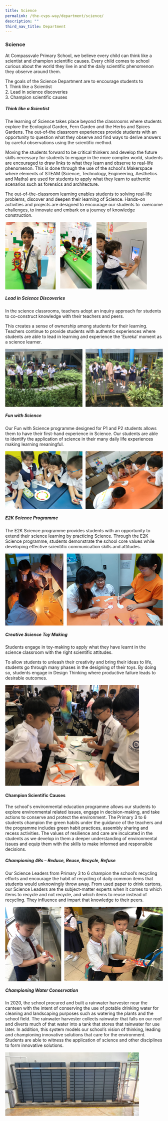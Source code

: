 ```yaml
---
title: Science
permalink: /the-cvps-way/department/science/
description: ""
third_nav_title: Department
---
```

### **Science**
At Compassvale Primary School, we believe every child can think like a scientist and champion scientific causes. Every child comes to school curious about the world they live in and the daily scientific phenomenon they observe around them.

The goals of the Science Department are to encourage students to<br>
1\. Think like a Scientist<br>
2\. Lead in science discoveries<br>
3\. Champion scientific causes

##### **Think like a Scientist**
The learning of Science takes place beyond the classrooms where students explore the Ecological Garden, Fern Garden and the Herbs and Spices Gardens. The out-of-the classroom experiences provide students with an opportunity to question what they observe and find ways to derive answers by careful observations using the scientific method. 

Moving the students forward to be critical thinkers and develop the future skills necessary for students to engage in the more complex world, students are encouraged to draw links to what they learn and observe to real-life phenomenon. This is done through the use of the school's Makerspace where elements of STEAM (Science, Technology, Engineering, Aesthetics and Maths) are used for students to apply what they learn to authentic scenarios such as forensics and architecture. 

The out-of-the-classroom learning enables students to solving real-life problems, discover and deepen their learning of Science. Hands-on activities and projects are designed to encourage our students to  overcome challenges, to innovate and embark on a journey of knowledge construction.

<img src="/images/science1.jpeg" style="width:32%;margin-right:15px;" align = "left">  
<img src="/images/science2.jpeg" style="width:20%;margin-right:15px;" align = "left">  
<img src="/images/science3.jpeg" style="width:32%;margin-right:15px;" align = "left">

<br clear="left">

##### **Lead in Science Discoveries**
In the science classrooms, teachers adopt an inquiry approach for students to co-construct knowledge with their teachers and peers. 

This creates a sense of ownership among students for their learning. Teachers continue to provide students with authentic experiences where students are able to lead in learning and experience the ‘Eureka’ moment as a science learner.

<img src="/images/science4.png" style="width:49%" align=left>
<img src="/images/science5.png" style="width:49%" align=right>

<br clear="left">

##### **Fun with Science**
Our Fun with Science programme designed for P1 and P2 students allows them to have their first-hand experience in Science. Our students are able to identify the application of science in their many daily life experiences making learning meaningful.

<img src="/images/science6.jpg" style="width:49%" align=left>
<img src="/images/science7.jpg" style="width:49%" align=right>

<br clear="left">

##### **E2K Science Programme**
The E2K Science programme provides students with an opportunity to extend their science learning by practicing Science. Through the E2K Science programme, students demonstrate the school core values while developing effective scientific communication skills and attitudes.

<img src="/images/science8.jpeg" style="width:37%" align=left>
<img src="/images/science9.jpeg" style="width:61%" align=right>

<br clear="left">

##### **Creative Science Toy Making**
Students engage in toy-making to apply what they have learnt in the science classroom with the right scientific attitudes.  

To allow students to unleash their creativity and bring their ideas to life, students go through many phases in the designing of their toys. By doing so, students engage in Design Thinking where productive failure leads to desirable outcomes.

<img src="/images/science10.jpg" style="width:85%">

#### **Champion Scientific Causes**
The school's environmental education programme allows our students to explore environmental related issues, engage in decision-making, and take actions to conserve and protect the environment. The Primary 3 to 6 students champion the green habits under the guidance of the teachers and the programme includes green habit practices, assembly sharing and recess activities. The values of resilience and care are inculcated in the students as we develop in them a deeper understanding of environmental issues and equip them with the skills to make informed and responsible decisions.

##### **Championing 4Rs – Reduce, Reuse, Recycle, Refuse**
Our Science Leaders from Primary 3 to 6 champion the school’s recycling efforts and encourage the habit of recycling of daily common items that students would unknowingly throw away. From used paper to drink cartons, our Science Leaders are the subject-matter experts when it comes to which items to recycle and not recycle, and which items to reuse instead of recycling. They influence and impart that knowledge to their peers.

<img src="/images/science11.jpeg" style="width:35.5%" align=left>
<img src="/images/science12.jpeg" style="width:62.5%" align=right>

<br clear="left">

##### **Championing Water Conservation**
In 2020, the school procured and built a rainwater harvester near the canteen with the intent of conserving the use of potable drinking water for cleaning and landscaping purposes such as watering the plants and the school field. The rainwater harvester collects rainwater that falls on our roof and diverts much of that water into a tank that stores that rainwater for use later. In addition, this system models our school’s vision of thinking, leading and championing innovative solutions that care for the environment. Students are able to witness the application of science and other disciplines to form innovative solutions.

<img src="/images/science13.jpg" style="width:85%">